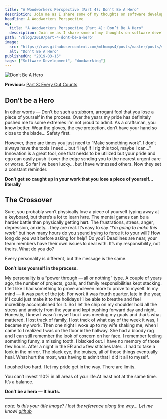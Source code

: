 ```yaml
---
title: "A Woodworkers Perspective (Part 4): Don’t Be A Hero"
description: Join me as I share some of my thoughts on software development through the lens of woodworking.
headline: A Woodworkers Perspective
og:
  title: "A Woodworkers Perspective (Part 4): Don’t Be A Hero"
  description: Join me as I share some of my thoughts on software development through the lens of woodworking.
path: '/blog/2019/part-4-dont-be-a-hero'
image:
  src: "https://raw.githubusercontent.com/mthomps4/posts/master/posts/software_development_a_woodworkers_perspective/images/part4/band-aid-bear.jpg"
  alt: "Don’t Be A Hero"
publishedOn: "2019-03-15"
tags: ["Software Development", "Woodworking"]
---
```


<img src="https://raw.githubusercontent.com/mthomps4/posts/master/posts/software_development_a_woodworkers_perspective/images/part4/band-aid-bear.jpg" alt="Don’t Be A Hero" class="featured-image">

**Previous:**
[Part 3: Every Cut Counts](https://mthomps4.com/blog/2019/part-3-every-cut-counts)

## Don’t be a Hero

In other words — Don’t be such a stubborn, arrogant fool that you lose a piece of yourself in the process. Over the years my pride has definitely pushed me to some extremes I’m not proud to admit. As a craftsman, you know better. Wear the gloves, the eye protection, don’t have your hand so close to the blade… Safety first.

However, there are times you just need to “Make something work”. I don’t always have the tools I need… but “Hey! If I rig this tool, maybe I can…” Innovation is a great tool, one that needs to be utilized but your pride and ego can easily push it over the edge sending you to the nearest urgent care or worse. So far I’ve been lucky… but I have witnessed others. Now they set a constant reminder.

**Don’t get so caught up in your work that you lose a piece of yourself… literally**

## The Crossover

Sure, you probably won’t physically lose a piece of yourself typing away at a keyboard, but there’s a lot to learn here. The mental games can be a harder battle than physically getting hurt. The frustrations, stress, anger, depression, anxiety… they are real. It’s easy to say _“I’m going to make this work”_ but how many hours do you spend trying to force it to your will? How long do you wait before asking for help? Do you? Deadlines are near, your team members have their own issues to deal with. It’s my responsibility, not theirs. What do you do?

Every personality is different, but the message is the same.

**Don’t lose yourself in the process.**

My personality is a “power through — all or nothing” type. A couple of years ago, the number of projects, goals, and family responsibilities kept stacking. I felt like I had something to prove and even more to prove to myself. In my mind — it was part of the job. For work it was fourth quarter, late in the year, if I could just make it to the holidays I’ll be able to breathe and feel incredibly accomplished for it. So I let the chip on my shoulder hold all the stress and anxiety from the year and kept pushing forward day and night. Honestly, I knew I wasn’t myself but I was meeting my goals and that’s what mattered. I lost track of family, I lost track of what day of the week it was, I became my work. Then one night I woke up to my wife shaking me, when I came to I realized I was on the floor in the hallway. She had a bloody rag and I can still remember the look of concern on her face. I remember feeling something funny, a missing tooth. I blacked out. I have no memory of those few hours. After a night in the ER and a few stitches later… I had to take a look in the mirror. The black eye, the bruises, all of those things eventually heal. What hurt the most, was having to admit that I did it all to myself.

I pushed too hard. I let my pride get in the way. There are limits.

You can’t invest 110% in all areas of your life.At least not at the same time. It’s a balance.

**Don’t be a hero — It hurts.**

-----------
_note: Is this your title image? I lost the reference along the way... Let me know! [github](https://github.com/mthomps4/posts)_
